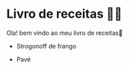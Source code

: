 # Livro de receitas :man_cook:

Ola!  bem vindo ao meu livro de receitas:wave:

- Strogonoff de frango

- Pavé
